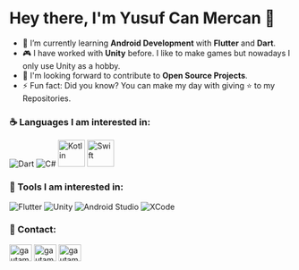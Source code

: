 <h1> Hey there, I'm Yusuf Can Mercan 👋 </h1>

- 🌱 I’m currently learning **Android Development** with **Flutter** and **Dart**.
- 🎮 I have worked with **Unity** before. I like to make games but nowadays I only use Unity as a hobby.
- 💬 I'm looking forward to contribute to **Open Source Projects**.
- ⚡ Fun fact: Did you know? You can make my day with giving ⭐ to my Repositories.

<h3>☕ Languages I am interested in:</h3>
<p align="left">
  <img src="https://img.icons8.com/color/48/null/dart.png" alt="Dart"/>
  <img src="https://img.icons8.com/fluency/48/null/c-sharp-logo.png" alt="C#"/>
  <img width="48" height="48" src="https://img.icons8.com/color/48/kotlin.png" alt="Kotlin"/>
  <img width="48" height="48" src="https://img.icons8.com/color/48/swift.png" alt="Swift"/>
</p>
<h3>🔧 Tools I am interested in:</h3>
<p align="left">
  <img src="https://img.icons8.com/fluency/48/null/flutter.png" alt="Flutter"/>
  <img src="https://img.icons8.com/ios/50/22C3E6/unity.png" alt="Unity"/>
  <img src="https://img.icons8.com/fluency/48/null/android-studio--v2.png" alt="Android Studio"/>
  <img src="https://img.icons8.com/color/48/xcode.png" alt="XCode"/>
</p>

<h3>🔗 Contact:</h3>
<p align="left">
<a href=https://www.linkedin.com/in/yusuf-can-mercan-06ab96256/ target="blank"><img align="center" src="https://raw.githubusercontent.com/rahuldkjain/github-profile-readme-generator/master/src/images/icons/Social/linked-in-alt.svg" alt="gautamkrishnar" height="30" width="40" /></a>
<a href="https://twitter.com/cusufcan" target="blank"><img align="center" src="https://raw.githubusercontent.com/rahuldkjain/github-profile-readme-generator/master/src/images/icons/Social/twitter.svg" alt="gautamkrishnar" height="30" width="40" /></a>
<a href="https://instagram.com/cusufcan" target="blank"><img align="center" src="https://raw.githubusercontent.com/rahuldkjain/github-profile-readme-generator/master/src/images/icons/Social/instagram.svg" alt="gautamkrishnar" height="30" width="40" /></a>
